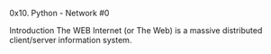 0x10. Python - Network #0

Introduction
The WEB
Internet (or The Web) is a massive distributed client/server information system.

